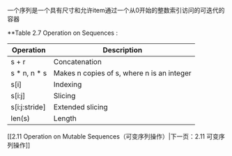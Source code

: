 一个序列是一个具有尺寸和允许item通过一个从0开始的整数索引访问的可迭代的容器

**Table 2.7 Operation on Sequences :

| Operation       | Description                                |
| --------------- | ------------------------------------------ |
| s + r           | Concatenation                              |
| s \* n, n \* s  | Makes n copies of s, where n is an integer |
| s\[i\]          | Indexing                                   |
| s\[i:j\]        | Slicing                                    |
| s\[i:j:stride\] | Extended slicing                           |
| len(s)          | Length                                     |

[[2.11 Operation on Mutable Sequences（可变序列操作）|下一页：2.11 可变序列操作]]
